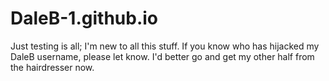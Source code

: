 # DaleB-1.github.io
Just testing is all; I'm new to all this stuff.
If you know who has hijacked my DaleB username, please let know.
I'd better go and get my other half from the hairdresser now.
